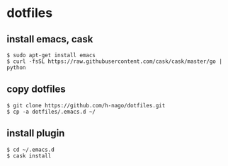# dotfiles

## install emacs, cask
```
$ sudo apt-get install emacs
$ curl -fsSL https://raw.githubusercontent.com/cask/cask/master/go | python
```

## copy dotfiles
```
$ git clone https://github.com/h-nago/dotfiles.git
$ cp -a dotfiles/.emacs.d ~/
```

## install plugin
```
$ cd ~/.emacs.d
$ cask install
```